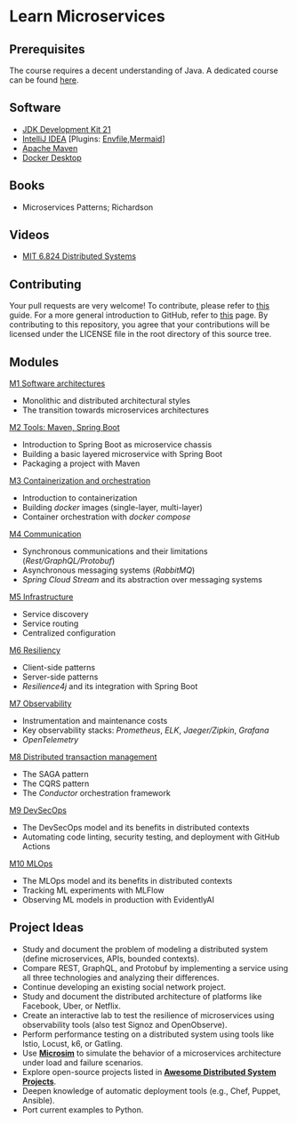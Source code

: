 # Learn Microservices

## Prerequisites
The course requires a decent understanding of Java. A dedicated course can be found [here](https://github.com/nbicocchi/learn-java-core).

## Software
* [JDK Development Kit 21](https://www.oracle.com/it/java/technologies/downloads/)
* [IntelliJ IDEA](https://www.jetbrains.com/idea/) [Plugins: [Envfile](https://plugins.jetbrains.com/plugin/7861-envfile),[Mermaid](https://plugins.jetbrains.com/plugin/20146-mermaid)]
* [Apache Maven](https://maven.apache.org/)
* [Docker Desktop](https://www.docker.com/products/docker-desktop/)

## Books
* Microservices Patterns; Richardson

## Videos
* [MIT 6.824 Distributed Systems](https://www.youtube.com/watch?v=cQP8WApzIQQ&list=PLrw6a1wE39_tb2fErI4-WkMbsvGQk9_UB)

## Contributing
Your pull requests are very welcome! To contribute, please refer to [this](https://docs.github.com/en/pull-requests/collaborating-with-pull-requests/proposing-changes-to-your-work-with-pull-requests/creating-a-pull-request) guide. For a more general introduction to GitHub, refer to [this](https://github.com/skills/) page. By contributing to this repository, you agree that your contributions will be licensed under the LICENSE file in the root directory of this source tree.

## Modules
[M1 Software architectures](modules/software-architectures)
* Monolithic and distributed architectural styles
* The transition towards microservices architectures

[M2 Tools: Maven, Spring Boot](modules/tools)
* Introduction to Spring Boot as microservice chassis
* Building a basic layered microservice with Spring Boot
* Packaging a project with Maven

[M3 Containerization and orchestration](modules/containerization)
* Introduction to containerization
* Building *docker* images (single-layer, multi-layer)
* Container orchestration with *docker compose*

[M4 Communication](modules/communication-sync)
* Synchronous communications and their limitations (*Rest/GraphQL/Protobuf*)
* Asynchronous messaging systems (*RabbitMQ*)
* *Spring Cloud Stream* and its abstraction over messaging systems

[M5 Infrastructure](modules/infrastructure)
* Service discovery
* Service routing 
* Centralized configuration

[M6 Resiliency](modules/resiliency)
* Client-side patterns
* Server-side patterns
* *Resilience4j* and its integration with Spring Boot

[M7 Observability](modules/observability)
* Instrumentation and maintenance costs
* Key observability stacks: *Prometheus*, *ELK*, *Jaeger/Zipkin*, *Grafana*
* *OpenTelemetry*

[M8 Distributed transaction management](modules/data-management)
* The SAGA pattern
* The CQRS pattern
* The *Conductor* orchestration framework

[M9 DevSecOps](modules/devsecops)
* The DevSecOps model and its benefits in distributed contexts
* Automating code linting, security testing, and deployment with GitHub Actions

[M10 MLOps](modules/mlops)
* The MLOps model and its benefits in distributed contexts
* Tracking ML experiments with MLFlow
* Observing ML models in production with EvidentlyAI

## Project Ideas

* Study and document the problem of modeling a distributed system (define microservices, APIs, bounded contexts).
* Compare REST, GraphQL, and Protobuf by implementing a service using all three technologies and analyzing their differences.
* Continue developing an existing social network project.
* Study and document the distributed architecture of platforms like Facebook, Uber, or Netflix.
* Create an interactive lab to test the resilience of microservices using observability tools (also test Signoz and OpenObserve).
* Perform performance testing on a distributed system using tools like Istio, Locust, k6, or Gatling.
* Use **[Microsim](https://github.com/yurishkuro/microsim)** to simulate the behavior of a microservices architecture under load and failure scenarios.
* Explore open-source projects listed in **[Awesome Distributed System Projects](https://github.com/roma-glushko/awesome-distributed-system-projects?tab=readme-ov-file)**.
* Deepen knowledge of automatic deployment tools (e.g., Chef, Puppet, Ansible).
* Port current examples to Python.
